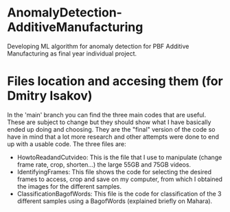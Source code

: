 # AnomalyDetection-AdditiveManufacturing
Developing ML algorithm for anomaly detection for PBF Additive Manufacturing as final year individual project.

# Files location and accesing them (for Dmitry Isakov)
In the 'main' branch you can find the three main codes that are useful. These are subject to change but they should show what I have basically ended up doing and choosing. They are the "final" version of the code so have in mind that a lot more research and other attempts were done to end up with a usable code. The three files are: 
- HowtoReadandCutvideo: This is the file that I use to manipulate (change frame rate, crop, shorten...) the large 55GB and 75GB videos. 
- IdentifyingFrames: This file shows the code for selecting the desired frames to access, crop and save on my computer, from which I obtained the images for the different samples. 
- ClassificationBagofWords: This file is the code for classification of the 3 different samples using a BagofWords (explained briefly on Mahara).
